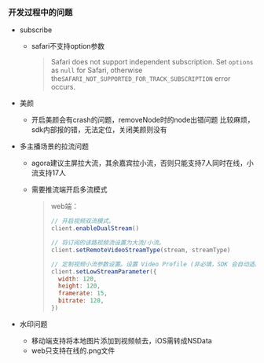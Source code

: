 ### 开发过程中的问题

- subscribe

  - safari不支持option参数

    > Safari does not support independent subscription. Set `options` as `null` for Safari, otherwise the`SAFARI_NOT_SUPPORTED_FOR_TRACK_SUBSCRIPTION` error occurs.

- 美颜

  - 开启美颜会有crash的问题，removeNode时的node出错问题
    比较麻烦，sdk内部报的错，无法定位，关闭美颜则没有

- 多主播场景的拉流问题

  - agora建议主屏拉大流，其余嘉宾拉小流，否则只能支持7人同时在线，小流支持17人

  - 需要推流端开启多流模式

    > web端：
    >
    > ```javascript
    > // 开启视频双流模式。
    > client.enableDualStream()
    > 
    > // 将订阅的该路视频流设置为大流/小流。
    > client.setRemoteVideoStreamType(stream, streamType)
    > 
    > // 定制视频小流参数设置。设置 Video Profile (非必填，SDK 会自动适配一个默认的值) 为 120 (px) × 120 (px), 15 fps, 120 Kbps。
    > client.setLowStreamParameter({
    >   width: 120,
    >   height: 120,
    >   framerate: 15,
    >   bitrate: 120,
    > })
    > ```

- 水印问题

  - 移动端支持将本地图片添加到视频帧去，iOS需转成NSData
  - web只支持在线的.png文件

